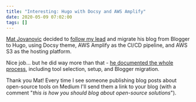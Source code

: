 ```yaml
---
title: "Interesting: Hugo with Docsy and AWS Amplify"
date: 2020-05-09 07:02:00
tags: []
---
```

[Mat Jovanovic](https://www.matscloud.com/about/) decided to [follow my lead](https://blog.ipspace.net/2020/03/ipspace-blog-runs-on-hugo.html) and migrate his blog from Blogger to Hugo, using Docsy theme, AWS Amplify as the CI/CD pipeline, and AWS S3 as the hosting platform.

Nice job... but he did way more than that - [he documented the whole process](https://www.matscloud.com/blog/2020/04/24/hugo-with-docsy-and-aws-amplify/), including tool selection, setup, and Blogger migration.

Thank you Mat! Every time I see someone publishing blog posts about open-source tools on Medium I'll send them a link to your blog (with a comment "_this is how you should blog about open-source solutions_").